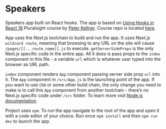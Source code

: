 # Speakers

Speakers app built on React hooks. The app is based on [Using Hooks in React 18](https://app.pluralsight.com/library/courses/react-18-using-hooks/table-of-contents) Pluralsight course by [Peter Kellner](https://app.pluralsight.com/profile/author/peter-kellner). Course repo is located [here](https://github.com/pkellner/pluralsight-using-hooks-in-react18).

App uses the Next.js toolchain to build and run the app. It uses Next.js `wildcard route`, meaning that browsing to any URL on the site will cause `/pages/[[...route_name]].js` to execute. `getServerSideProps` is the only Next.js specific code in the entire app. All it does is pass props to the `index` component in this file - a variable `url` which is whatever user typed into the browser as URL path.

`index` component renders `App` component passing server side prop `url` into it. The `App` component in `/src/App.js` is the launching point of the app. If you want to use `CRA` or some other build chain, the only change you need to make is to call this `App` component from another toolchain - there’s no Next.js specific code under `/src` folder. To learn more visit [Node.js documentation](https://nextjs.org/docs/getting-started).

Project uses `npm`. To run the app navigate to the root of the app and open it with a code editor of your choice. Run once `npm install` and then `npm run dev` to launch the app.
